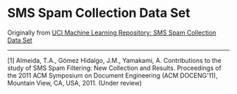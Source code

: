 # SMS Spam Collection Data Set

Originally from [UCI Machine Learning Repository: SMS Spam Collection Data Set](https://archive.ics.uci.edu/ml/datasets/SMS+Spam+Collection)

---

[1] Almeida, T.A., Gómez Hidalgo, J.M., Yamakami, A. Contributions to the study of SMS Spam Filtering: New Collection and Results. Proceedings of the 2011 ACM Symposium on Document Engineering (ACM DOCENG'11), Mountain View, CA, USA, 2011. (Under review)
